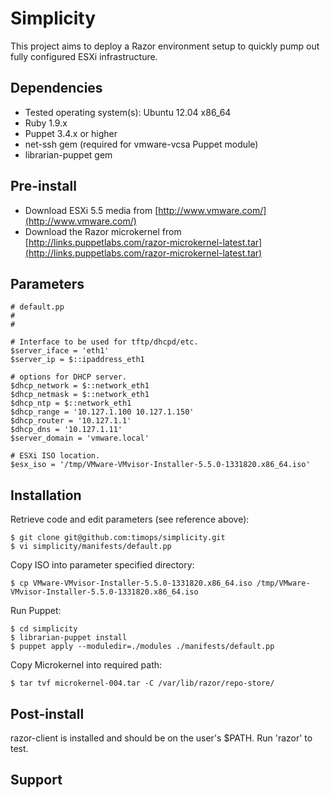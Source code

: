 # Simplicity

This project aims to deploy a Razor environment setup to quickly pump out fully configured ESXi infrastructure.

## Dependencies

* Tested operating system(s): Ubuntu 12.04 x86_64
* Ruby 1.9.x
* Puppet 3.4.x or higher
* net-ssh gem (required for vmware-vcsa Puppet module)
* librarian-puppet gem

## Pre-install

* Download ESXi 5.5 media from [http://www.vmware.com/](http://www.vmware.com/)
* Download the Razor microkernel from [http://links.puppetlabs.com/razor-microkernel-latest.tar](http://links.puppetlabs.com/razor-microkernel-latest.tar)

## Parameters

```Puppet
# default.pp
#
# 

# Interface to be used for tftp/dhcpd/etc.
$server_iface = 'eth1'
$server_ip = $::ipaddress_eth1

# options for DHCP server.
$dhcp_network = $::network_eth1
$dhcp_netmask = $::network_eth1
$dhcp_ntp = $::network_eth1
$dhcp_range = '10.127.1.100 10.127.1.150'
$dhcp_router = '10.127.1.1'
$dhcp_dns = '10.127.1.11'
$server_domain = 'vmware.local'

# ESXi ISO location.
$esx_iso = '/tmp/VMware-VMvisor-Installer-5.5.0-1331820.x86_64.iso'
```

## Installation

Retrieve code and edit parameters (see reference above):

    $ git clone git@github.com:timops/simplicity.git
    $ vi simplicity/manifests/default.pp
    
Copy ISO into parameter specified directory:    
    
    $ cp VMware-VMvisor-Installer-5.5.0-1331820.x86_64.iso /tmp/VMware-VMvisor-Installer-5.5.0-1331820.x86_64.iso
    
Run Puppet:

    $ cd simplicity
    $ librarian-puppet install
    $ puppet apply --moduledir=./modules ./manifests/default.pp
    
Copy Microkernel into required path:

    $ tar tvf microkernel-004.tar -C /var/lib/razor/repo-store/

## Post-install

razor-client is installed and should be on the user's $PATH.  Run 'razor' to test.


## Support
